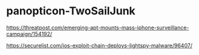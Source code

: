 # panopticon-TwoSailJunk

https://threatpost.com/emerging-apt-mounts-mass-iphone-surveillance-campaign/154192/

https://securelist.com/ios-exploit-chain-deploys-lightspy-malware/96407/
